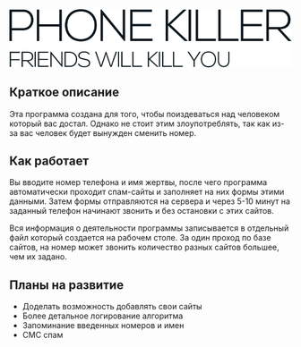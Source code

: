 <img src="phone-killer-logo.png">

## Краткое описание
Эта программа создана для того, чтобы поиздеваться над человеком который вас достал.
Однако не стоит этим злоупотреблять, так как из-за вас человек будет вынужден сменить номер.

## Как работает
Вы вводите номер телефона и имя жертвы, после чего программа автоматически проходит спам-сайты и 
заполняет на них формы этими данными. Затем формы отправляются на сервера и через 5-10 минут
на заданный телефон начинают звонить и без остановки с этих сайтов. 

Вся информация о деятельности программы записывается в отдельный файл который создается на 
рабочем столе. За один проход по базе сайтов, на номер может звонить количество разных 
сайтов большее, чем их задано.

## Планы на развитие
- Доделать возможность добавлять свои сайты
- Более детальное логирование алгоритма
- Запоминание введенных номеров и имен
- СМС спам
